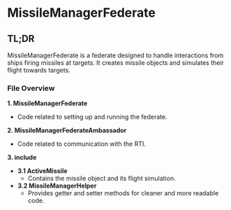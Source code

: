 # MissileManagerFederate

## TL;DR
MissileManagerFederate is a federate designed to handle interactions from ships firing missiles at targets. It creates missile objects and simulates their flight towards targets.

### File Overview

**1. MissileManagerFederate**
- Code related to setting up and running the federate.

**2. MissileManagerFederateAmbassador**
- Code related to communication with the RTI.

**3. include**
- **3.1 ActiveMissile**
  - Contains the missile object and its flight simulation.
- **3.2 MissileManagerHelper**
  - Provides getter and setter methods for cleaner and more readable code.